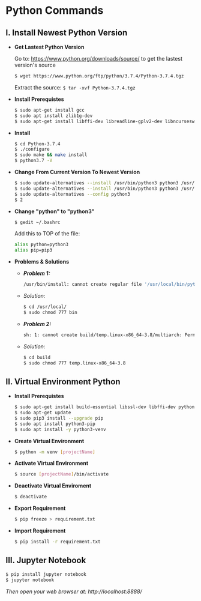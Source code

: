 # Python Commands

## I. Install Newest Python Version

<ul>
<li><b>Get Lastest Python Version </b></li>

Go to: https://www.python.org/downloads/source/ to get the lastest version's source
```sh
$ wget https://www.python.org/ftp/python/3.7.4/Python-3.7.4.tgz
```
Extract the source: `$ tar -xvf Python-3.7.4.tgz `
<li><b>Install Prerequistes</b></li>

```sh
$ sudo apt-get install gcc
$ sudo apt install zlib1g-dev 
$ sudo apt-get install libffi-dev libreadline-gplv2-dev libncursesw5-dev libssl-dev libsqlite3-dev tk-dev libgdbm-dev libc6-dev libbz2-dev
```
<li><b>Install</b></li>
  
```sh
$ cd Python-3.7.4
$ ./configure
$ sudo make && make install
$ python3.7 -V
```
<li><b>Change From Current Version To Newest Version</b></li>

```sh
$ sudo update-alternatives --install /usr/bin/python3 python3 /usr/bin/python3.6 1
$ sudo update-alternatives --install /usr/bin/python3 python3 /usr/bin/python3.7 2
$ sudo update-alternatives --config python3
$ 2
```
<li><b>Change "python" to "python3" </b></li>

```sh
$ gedit ~/.bashrc
```
Add this to TOP of the file:
```sh
alias python=python3
alias pip=pip3
```

<li><b>Problems & Solutions</b></li>
<ul>
<li><b><i>Problem 1:</i></b></li>

```sh
/usr/bin/install: cannot create regular file '/usr/local/bin/python3.8': Permission denied
```
<li><i>Solution:</i></li>

```sh
$ cd /usr/local/
$ sudo chmod 777 bin
```

<li><b><i>Problem 2:</i></b></li>

```sh
sh: 1: cannot create build/temp.linux-x86_64-3.8/multiarch: Permission denied
```
<li><i>Solution:</i></li>

```sh
$ cd build
$ sudo chmod 777 temp.linux-x86_64-3.8
```
</ul>
</ul>

## II. Virtual Environment Python

<ul>
<li><b>Install Prerequistes</b></li>
	
```sh
$ sudo apt-get install build-essential libssl-dev libffi-dev python-dev
$ sudo apt-get update
$ sudo pip3 install --upgrade pip 
$ sudo apt install python3-pip
$ sudo apt install -y python3-venv
```

<li><b>Create Virtual Environment</b></li>

```sh
$ python -m venv [projectName]
```

<li><b>Activate Virtual Environment</b></li>

```sh
$ source [projectName]/bin/activate
```

<li><b>Deactivate Virtual Enviroment</b></li>

```sh
$ deactivate
```

<li><b>Export Requirement </b></li>

```sh
$ pip freeze > requirement.txt
```

<li><b>Import Requirement </b></li>

```sh
$ pip install -r requirement.txt
```

</ul>

## III. Jupyter Notebook

```sh
$ pip install jupyter notebook
$ jupyter notebook
```
*Then open your web browser at: http://localhost:8888/*

